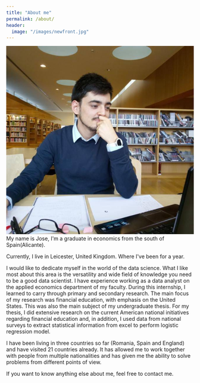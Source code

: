 ```yaml
---
title: "About me"
permalink: /about/
header:
  image: "/images/newfront.jpg"
---
```


![Jose](/images/avatar.jpeg)
My name is Jose, I'm a graduate in economics from the south of Spain(Alicante).

Currently, I live in Leicester, United Kingdom. Where I've been for a year.

I would like to dedicate myself in the world of the data science. What I like most about this area is the versatility and wide field of knowledge you need to be a good data scientist. I have experience working as a data analyst on the applied economics department of my faculty. During this internship, I learned to carry through primary and secondary research.  The main focus of my research was financial education, with emphasis on the United States. This was also the main subject of my undergraduate thesis. For my thesis, I did extensive research on the current American national initiatives regarding financial education and, in addition, I used data from national surveys to extract statistical information from excel to perform logistic regression model.

I have been living in three countries so far (Romania, Spain and England) and have visited 21 countries already. It has allowed me to work together with people from multiple nationalities and has given me the ability to solve problems from different points of view.

If you want to know anything else about me, feel free to contact me.
